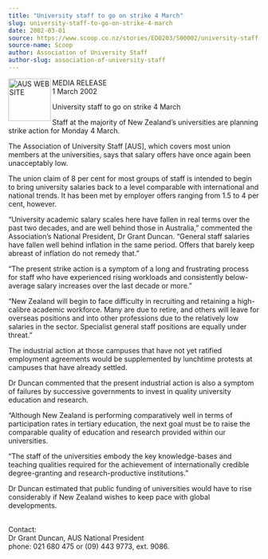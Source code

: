 ```yaml
---
title: "University staff to go on strike 4 March"
slug: university-staff-to-go-on-strike-4-march
date: 2002-03-01
source: https://www.scoop.co.nz/stories/ED0203/S00002/university-staff-to-go-on-strike-4-march.htm
source-name: Scoop
author: Association of University Staff
author-slug: association-of-university-staff
---
```


<p><img align="left" width="85" height="85" src="http://www.aus.ac.nz/pictures/logo.gif" alt="AUS WEB SITE" border="0"></p>

<p>MEDIA RELEASE<br>1 March
2002</p>

<p>University staff to go on strike 4 March</p>

<p>Staff at
the majority of New Zealand’s universities are planning
strike action for Monday 4 March.</p>

<p>The Association of
University Staff [AUS], which covers most union members at
the universities, says that salary offers have once again
been unacceptably low.</p>

<p>The union claim of 8 per cent for
most groups of staff is intended to begin to bring
university salaries back to a level comparable with
international and national trends. It has been met by
employer offers ranging from 1.5 to 4 per cent,
however.</p>

<p>“University academic salary scales here have
fallen in real terms over the past two decades, and are well
behind those in Australia,” commented the Association’s
National President, Dr Grant Duncan. “General staff salaries
have fallen well behind inflation in the same period. Offers
that barely keep abreast of inflation do not remedy
that.”</p>

<p>“The present strike action is a symptom of a long
and frustrating process for staff who have experienced
rising workloads and consistently below-average salary
increases over the last decade or more.”</p>

<p>“New Zealand will
begin to face difficulty in recruiting and retaining a
high-calibre academic workforce. Many are due to retire, and
others will leave for overseas positions and into other
professions due to the relatively low salaries in the
sector. Specialist general staff positions are equally under
threat.”<p>
<p>The industrial action at those campuses that have
not yet ratified employment agreements would be supplemented
by lunchtime protests at campuses that have already
settled.</p>

<p>Dr Duncan commented that the present industrial
action is also a symptom of failures by successive
governments to invest in quality university education and
research.</p>

<p>“Although New Zealand is performing
comparatively well in terms of participation rates in
tertiary education, the next goal must be to raise the
comparable quality of education and research provided within
our universities.</p>

<p>“The staff of the universities embody
the key knowledge-bases and teaching qualities required for
the achievement of internationally credible degree-granting
and research-productive institutions.”</p>

<p>Dr Duncan estimated
that public funding of universities would have to rise
considerably if New Zealand wishes to keep pace with global
developments.</p>

<p><br>Contact:<br>Dr Grant Duncan, AUS
National President<br>phone: 021 680 475 or (09) 443 9773,
ext.
9086.</p>  